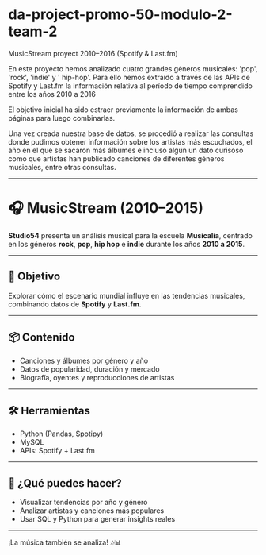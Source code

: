 # da-project-promo-50-modulo-2-team-2
MusicStream proyect 2010–2016 (Spotify & Last.fm)

En este proyecto hemos analizado cuatro grandes géneros musicales: 'pop', 'rock', 'indie' y ' hip-hop'. Para ello hemos extraído a través de las APIs de Spotify y Last.fm la información relativa al período de tiempo comprendido entre los años 2010 a 2016

El objetivo inicial ha sido estraer previamente la información de ambas páginas para luego combinarlas.

Una vez creada nuestra base de datos, se procedió a realizar las consultas donde pudimos obtener información sobre los artistas más escuchados, el año en el que se sacaron más álbumes e incluso algún un dato curisoso como que artistas han publicado canciones de diferentes géneros musicales, entre otras consultas.



-----------------

# 🎧 MusicStream (2010–2015)

**Studio54** presenta un análisis musical para la escuela **Musicalia**, centrado en los géneros **rock**, **pop**, **hip hop** e **indie** durante los años **2010 a 2015**.

---

## 🎯 Objetivo

Explorar cómo el escenario mundial influye en las tendencias musicales, combinando datos de **Spotify** y **Last.fm**.

---

## 📦 Contenido

- Canciones y álbumes por género y año  
- Datos de popularidad, duración y mercado  
- Biografía, oyentes y reproducciones de artistas  

---

## 🛠️ Herramientas

- Python (Pandas, Spotipy)  
- MySQL  
- APIs: Spotify + Last.fm  

---

## 🚀 ¿Qué puedes hacer?

- Visualizar tendencias por año y género  
- Analizar artistas y canciones más populares  
- Usar SQL y Python para generar insights reales  

---

¡La música también se analiza! 🎶📊  

